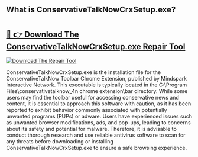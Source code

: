 ## What is ConservativeTalkNowCrxSetup.exe? 

# <h2><a href="https://exedetect.com/download.php?ConservativeTalkNowCrxSetup.exe">🔗 👉 Download The ConservativeTalkNowCrxSetup.exe Repair Tool</a></h2>

[![Download The Repair Tool](https://exedetect.com/download-button.jpg)](https://exedetect.com/download.php?ConservativeTalkNowCrxSetup.exe)

ConservativeTalkNowCrxSetup.exe is the installation file for the ConservativeTalkNow Toolbar Chrome Extension, published by Mindspark Interactive Network. This executable is typically located in the C:\Program Files\conservativetalknow_4n chrome extension\bar directory. While some users may find the toolbar useful for accessing conservative news and content, it is essential to approach this software with caution, as it has been reported to exhibit behavior commonly associated with potentially unwanted programs (PUPs) or adware. Users have experienced issues such as unwanted browser modifications, ads, and pop-ups, leading to concerns about its safety and potential for malware. Therefore, it is advisable to conduct thorough research and use reliable antivirus software to scan for any threats before downloading or installing ConservativeTalkNowCrxSetup.exe to ensure a safe browsing experience.